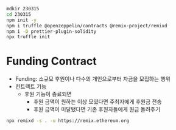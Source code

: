 ```bash
mdkir 230315
cd 230315
npm init -y
npm i truffle @openzeppelin/contracts @remix-project/remixd
npm i -D prettier-plugin-solidity
npx truffle init
```

# Funding Contract

- Funding: 소규모 후원이나 다수의 개인으로부터 자금을 모집하는 행위
- 컨트랙트 기능
  - 후원 기능이 종료되면
    - 후원 금액이 원하는 이상 모였다면 주최자에게 후원금 전송
    - 후원 금액이 미달됐다면 기존 후원자들에게 원금 돌려주기

```bash
npx remixd -s . -u https://remix.ethereum.org
```
